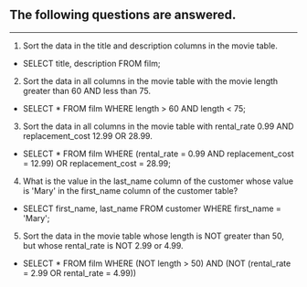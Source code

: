 ## The following questions are answered.
----
1) Sort the data in the title and description columns in the movie table.
- SELECT title, description FROM film;
2) Sort the data in all columns in the movie table with the movie length greater than 60 AND less than 75.
- SELECT * FROM film WHERE length > 60 AND length < 75;
3) Sort the data in all columns in the movie table with rental_rate 0.99 AND replacement_cost 12.99 OR 28.99.
- SELECT * FROM film WHERE (rental_rate = 0.99 AND replacement_cost = 12.99) OR replacement_cost = 28.99;
4) What is the value in the last_name column of the customer whose value is 'Mary' in the first_name column of the customer table?
- SELECT first_name, last_name FROM customer WHERE first_name = 'Mary';
5) Sort the data in the movie table whose length is NOT greater than 50, but whose rental_rate is NOT 2.99 or 4.99.
- SELECT * FROM film WHERE (NOT length > 50) AND (NOT (rental_rate = 2.99 OR rental_rate = 4.99))
 

